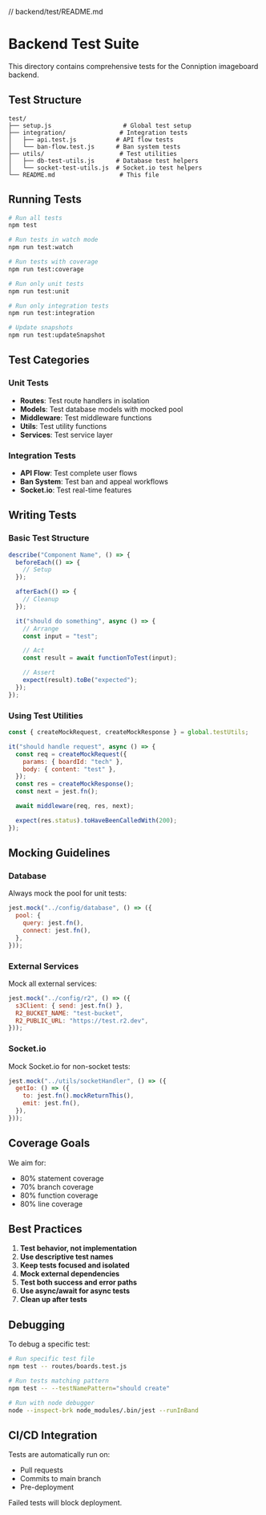 // backend/test/README.md

# Backend Test Suite

This directory contains comprehensive tests for the Conniption imageboard backend.

## Test Structure

```
test/
├── setup.js                    # Global test setup
├── integration/               # Integration tests
│   ├── api.test.js           # API flow tests
│   └── ban-flow.test.js      # Ban system tests
├── utils/                     # Test utilities
│   ├── db-test-utils.js      # Database test helpers
│   └── socket-test-utils.js  # Socket.io test helpers
└── README.md                  # This file
```

## Running Tests

```bash
# Run all tests
npm test

# Run tests in watch mode
npm run test:watch

# Run tests with coverage
npm run test:coverage

# Run only unit tests
npm run test:unit

# Run only integration tests
npm run test:integration

# Update snapshots
npm run test:updateSnapshot
```

## Test Categories

### Unit Tests

- **Routes**: Test route handlers in isolation
- **Models**: Test database models with mocked pool
- **Middleware**: Test middleware functions
- **Utils**: Test utility functions
- **Services**: Test service layer

### Integration Tests

- **API Flow**: Test complete user flows
- **Ban System**: Test ban and appeal workflows
- **Socket.io**: Test real-time features

## Writing Tests

### Basic Test Structure

```javascript
describe("Component Name", () => {
  beforeEach(() => {
    // Setup
  });

  afterEach(() => {
    // Cleanup
  });

  it("should do something", async () => {
    // Arrange
    const input = "test";

    // Act
    const result = await functionToTest(input);

    // Assert
    expect(result).toBe("expected");
  });
});
```

### Using Test Utilities

```javascript
const { createMockRequest, createMockResponse } = global.testUtils;

it("should handle request", async () => {
  const req = createMockRequest({
    params: { boardId: "tech" },
    body: { content: "test" },
  });
  const res = createMockResponse();
  const next = jest.fn();

  await middleware(req, res, next);

  expect(res.status).toHaveBeenCalledWith(200);
});
```

## Mocking Guidelines

### Database

Always mock the pool for unit tests:

```javascript
jest.mock("../config/database", () => ({
  pool: {
    query: jest.fn(),
    connect: jest.fn(),
  },
}));
```

### External Services

Mock all external services:

```javascript
jest.mock("../config/r2", () => ({
  s3Client: { send: jest.fn() },
  R2_BUCKET_NAME: "test-bucket",
  R2_PUBLIC_URL: "https://test.r2.dev",
}));
```

### Socket.io

Mock Socket.io for non-socket tests:

```javascript
jest.mock("../utils/socketHandler", () => ({
  getIo: () => ({
    to: jest.fn().mockReturnThis(),
    emit: jest.fn(),
  }),
}));
```

## Coverage Goals

We aim for:

- 80% statement coverage
- 70% branch coverage
- 80% function coverage
- 80% line coverage

## Best Practices

1. **Test behavior, not implementation**
2. **Use descriptive test names**
3. **Keep tests focused and isolated**
4. **Mock external dependencies**
5. **Test both success and error paths**
6. **Use async/await for async tests**
7. **Clean up after tests**

## Debugging

To debug a specific test:

```bash
# Run specific test file
npm test -- routes/boards.test.js

# Run tests matching pattern
npm test -- --testNamePattern="should create"

# Run with node debugger
node --inspect-brk node_modules/.bin/jest --runInBand
```

## CI/CD Integration

Tests are automatically run on:

- Pull requests
- Commits to main branch
- Pre-deployment

Failed tests will block deployment.
